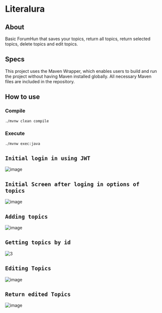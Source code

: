 # Literalura

## About

Basic ForumHun that saves your topics, return all topics, return selected topics, delete topics and edit topics.

## Specs
This project uses the Maven Wrapper, which enables users to build and run the project without having Maven installed globally. All necessary Maven files are included in the repository.


## How to use

### Compile
```sh
./mvnw clean compile
```
### Execute
```sh
./mvnw exec:java
```
## `Initial login in using JWT`
![image](https://github.com/user-attachments/assets/ff8a69f6-24ec-4d24-9d0f-83f2eaa13ee6)

## `Initial Screen after loging in options of topics`
![image](https://github.com/user-attachments/assets/ff8a69f6-24ec-4d24-9d0f-83f2eaa13ee6)


## `Adding topics`
![image](https://github.com/user-attachments/assets/09d01641-499f-4aad-b65e-e97b65452b94)



## `Getting topics by id`
![3](https://github.com/user-attachments/assets/cefc9317-5114-4f63-9147-68249edae46d)

## `Editing Topics`
![image](https://github.com/user-attachments/assets/5827dab7-a64f-474d-9168-dec70f2b73b7)

## `Return edited Topics`
![image](https://github.com/user-attachments/assets/3c82795c-f041-4f5e-9c2e-9aca48a4e0ad)
